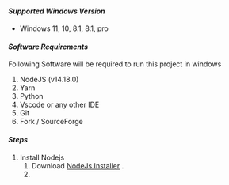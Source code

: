 #### _Supported Windows Version_
- Windows 11, 10, 8.1, 8.1, pro

#### _Software Requirements_
Following Software will be required to run this project in windows

1. NodeJS (v14.18.0)
2. Yarn
3. Python
4. Vscode or any other IDE
5. Git
6. Fork / SourceForge

#### _Steps_ ###

1. Install Nodejs
	1. Download [NodeJs Installer](https://nodejs.org/download/release/v14.18.0/node-v14.18.0-x64.msi) .
	2. 